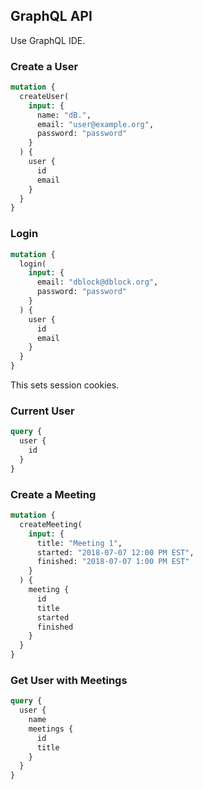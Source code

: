 ## GraphQL API

Use GraphQL IDE.

### Create a User

```graphql
mutation {
  createUser(
    input: {
      name: "dB.",
      email: "user@example.org",
      password: "password"
    }
  ) {
    user {
      id
      email
    }
  }
}
```

### Login

```graphql
mutation {
  login(
    input: {
      email: "dblock@dblock.org",
      password: "password"
    }
  ) {
    user {
      id
      email
    }
  }
}
```

This sets session cookies.

### Current User

```graphql
query {
  user {
    id
  }
}
```

### Create a Meeting

```graphql
mutation {
  createMeeting(
    input: {
      title: "Meeting 1",
      started: "2018-07-07 12:00 PM EST",
      finished: "2018-07-07 1:00 PM EST"
    }
  ) {
    meeting {
      id
      title
      started
      finished
    }
  }
}
```

### Get User with Meetings

```graphql
query {
  user {
    name
    meetings {
      id
      title
    }
  }
}
```

